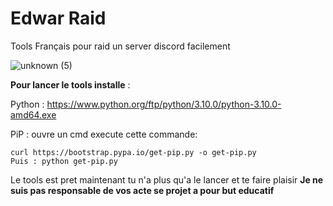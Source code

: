 # Edwar Raid
Tools Français pour raid un server discord facilement 

![unknown (5)](https://user-images.githubusercontent.com/95193254/144136362-7242c1ab-f482-46a7-9828-0050d785f777.png)




**Pour lancer le tools installe** :

Python : https://www.python.org/ftp/python/3.10.0/python-3.10.0-amd64.exe


PiP : ouvre un cmd execute cette commande: 
                           
    curl https://bootstrap.pypa.io/get-pip.py -o get-pip.py
    Puis : python get-pip.py


Le tools est pret maintenant tu n'a plus qu'a le lancer et te faire plaisir 
**Je ne suis pas responsable de vos acte se projet a pour but educatif**

